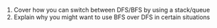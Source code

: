 1. Cover how you can switch between DFS/BFS by using a stack/queue
2. Explain why you might want to use BFS over DFS in certain situations